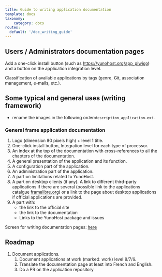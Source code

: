```yaml
---
title: Guide to writing application documentation
template: docs
taxonomy:
    category: docs
routes:
  default: '/doc_writing_guide'
---
```


## Users / Administrators documentation pages

Add a one-click install button (such as <https://yunohost.org/app_piwigo>) and a button on the application integration level.

Classification of available applications by tags (genre, Git, association management, e-mails, etc.).

## Some typical and general uses (writing framework)

+ rename the images in the following order:`description_application.ext`.

### General frame application documentation

 1. Logo (dimension 80 pixels high) + level 1 title.
 1. One-click install button, Integration level for each type of processor.
 1. An index at the top of the documentation with cross-references to all the chapters of the documentation.
 1. A general presentation of the application and its function.
 2. A configuration part of the application.
 1. An administration part of the application.
 1. A part on limitations related to YunoHost.
 1. A part on desktop clients (if any). A link to different third-party applications if there are several (possible link to the applications catalgue [framalibre.org](https://framalibre.org)) or a link to the page about desktop applications if official applications are provided.
 1. A part with:
    + the link to the official site
    + the link to the documentation
    + Links to the YunoHost package and issues

Screen for writing documentation pages: [here](/app_writing_guide)

## Roadmap

1. Document applications.
   1. Document applications at work (marked: work) level 8/7/6.
   1. Translate the documentation page at least into French and English.
   1. Do a PR on the application repository
